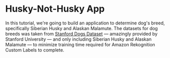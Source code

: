 # Husky-Not-Husky App
In this tutorial, we're going to build an application to determine dog's breed, specifically Siberian Husky and Alaskan Malamute. The datasets for dog breeds was taken from [Stanford Dogs Dataset](http://vision.stanford.edu/aditya86/ImageNetDogs/) — amazingly provided by Stanford University — and only including Siberian Husky and Alaskan Malamute — to minimize training time required for Amazon Rekognition Custom Labels to complete.